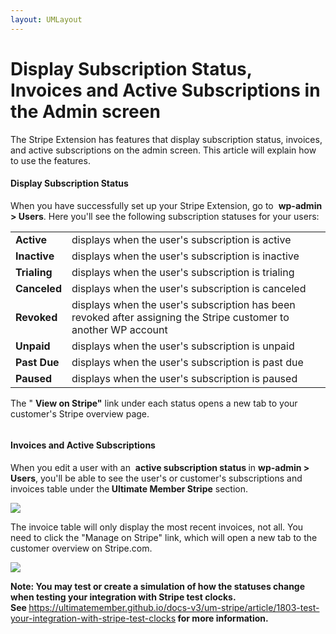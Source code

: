 ```yaml
---
layout: UMLayout
---
```

# Display Subscription Status, Invoices and Active Subscriptions in the Admin screen
<p>
	The Stripe Extension has features that display subscription status, invoices, and active subscriptions on the admin screen. This article will explain how to use the features.</p><h4>Display Subscription Status</h4><p>
	When you have successfully set up your Stripe Extension, go to 
	<strong>wp-admin > Users</strong>. Here you'll see the following subscription statuses for your users:</p>
<table>
<tbody>
<tr>
	<td>
		<strong>Active</strong>
	</td>
	<td>
		displays when the user's subscription is active
	</td>
</tr>
<tr>
	<td>
		<strong>Inactive</strong>
	</td>
	<td>
		<strong></strong>displays when the user's subscription is inactive
	</td>
</tr>
<tr>
	<td>
		<strong>Trialing</strong>
	</td>
	<td>
		displays when the user's subscription is trialing
	</td>
</tr>
<tr>
	<td>
		<strong>Canceled</strong>
	</td>
	<td>
		displays when the user's subscription is canceled
	</td>
</tr>
<tr>
	<td>
		<strong>Revoked</strong>
	</td>
	<td>
		<strong></strong>displays when the user's subscription has been revoked after assigning the Stripe customer to another WP account
	</td>
</tr>
<tr>
	<td>
		<strong>Unpaid</strong>
	</td>
	<td>
		<strong></strong>displays when the user's subscription is unpaid 
	</td>
</tr>
<tr>
	<td>
		<strong>Past Due</strong>
	</td>
	<td>
		<strong></strong>displays when the user's subscription is past due 
	</td>
</tr>
<tr>
	<td>
		<strong>Paused</strong>
	</td>
	<td>
		displays when the user's subscription is paused
	</td>
</tr>
</tbody>
</table><p>
	The "
	<strong>View on Stripe"</strong> link under each status opens a new tab to your customer's Stripe overview page.</p><p>
	<img class="noBdr" src="https://s3.amazonaws.com/helpscout.net/docs/assets/561c96629033600a7a36d662/images/649afde8c5d2b53344e72e26/file-hqPDKXkaAG.png" alt="" style="display: block; margin: auto;"></p><h4>Invoices and Active Subscriptions</h4><p>
	When you edit a user with an 
	<strong>active subscription status </strong>in <strong>wp-admin > Users</strong>, you'll be able to see the user's or customer's subscriptions and invoices table under the<strong> </strong><strong>Ultimate Member Stripe</strong> section.</p><p>
	<img class="noBdr" src="https://s3.amazonaws.com/helpscout.net/docs/assets/561c96629033600a7a36d662/images/650b11a4e249755d2f85c3bd/file-A5KmoUMXbs.png"></p><p>
	The invoice table will only display the most recent invoices, not all. You need to click the "Manage on Stripe" link, which will open a new tab to the customer overview on Stripe.com.</p><p>
	<img class="noBdr" src="https://s3.amazonaws.com/helpscout.net/docs/assets/561c96629033600a7a36d662/images/650b12fd15e8de2d9d32584f/file-f3OSIYeqjM.png"></p><p class="callout-blue">
	<strong>Note: You may test or create a simulation of how the statuses change when testing your integration with Stripe test clocks. See </strong><a href="https://ultimatemember.github.io/docs-v3/um-stripe/article/1803-test-your-integration-with-stripe-test-clocks">https://ultimatemember.github.io/docs-v3/um-stripe/article/1803-test-your-integration-with-stripe-test-clocks</a><strong> for more information.</strong></p>
